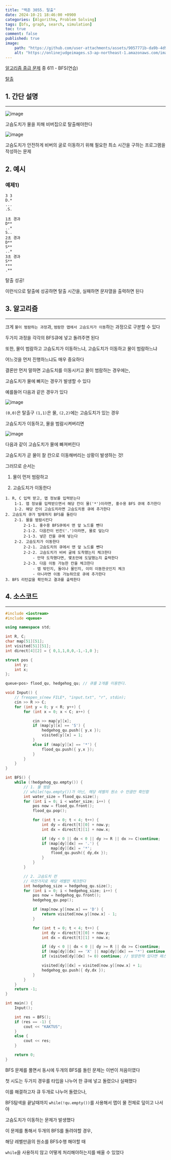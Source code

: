 ```yaml
---
title: "백준 3055. 탈출"
date: 2024-10-21 18:46:00 +0900
categories: [Algorithm, Problem Solving]  
tags: [bfs, graph, search, simulation]    
toc: true
comment: false
published: true
image:
    path: "https://github.com/user-attachments/assets/9057771b-da9b-4d92-8c68-f15ccc6722df"
    alt: "https://onlinejudgeimages.s3-ap-northeast-1.amazonaws.com/images/boj-og.png"
---
```


[알고리즘 중급 문제](https://jinhg0214.github.io/posts/problems2/) 중 611 - BFS(연습)

[탈출](https://www.acmicpc.net/problem/3055)


## 1. 간단 설명
---
![image](https://github.com/user-attachments/assets/25296a6a-357b-424a-a6f7-99d71c800355)

고슴도치가 물을 피해 비버집으로 탈출해야한다 

![image](https://github.com/user-attachments/assets/ecdfac37-3281-4228-a490-5d12c58be638)

고슴도치가 안전하게 비버의 굴로 이동하기 위해 필요한 최소 시간을 구하는 프로그램을 작성하는 문제

## 2. 예시 

### 예제1)
```
3 3
D.*  
...
.S.

1초 경과
D**
..*
S..
2초 경과
D**
S**
..*
3초 경과
S**
***
.**
```
탈출 성공!

이런식으로 탈출에 성공하면 탈출 시간을, 실패하면 문자열을 출력하면 된다

## 3. 알고리즘
---

크게 `물이 범람하는 과정`과, `범람한 맵에서 고슴도치가 이동`하는 과정으로 구분할 수 있다 

두가지 과정을 각각의 BFS큐에 넣고 돌려주면 된다

또한, 물이 범람하고 고슴도치가 이동하느냐, 고슴도치가 이동하고 물이 범람하느냐 

어느것을 먼저 진행하느냐도 매우 중요하다

결론만 먼저 말하면 고슴도치를 이동시키고 물이 범람하는 경우에는,

고슴도치가 물에 빠지는 경우가 발생할 수 있다

예를들어 다음과 같은 경우가 있다

![image](https://github.com/user-attachments/assets/b6131072-c53a-49fb-a33f-0f346e0ffd0c)

`(0,0)`은 탈출구 `(1,1)`은 물, `(2,2)`에는 고슴도치가 있는 경우

고슴도치가 이동하고, 물을 범람시켜버리면 

![image](https://github.com/user-attachments/assets/a26c0ed6-4db2-45be-92fd-f43c1044821a)

다음과 같이 고슴도치가 물에 빠져버린다

고슴도치가 곧 물이 찰 칸으로 이동해버리는 상황이 발생하는 것!

그러므로 순서는 

1. 물이 먼저 범람하고

2. 고슴도치가 이동한다

```
1. R, C 입력 받고, 맵 정보를 입력받는다
	1-1. 맵 정보를 입력받으면서 해당 칸이 물('*')이라면, 홍수용 BFS 큐에 추가한다 
	1-2. 해당 칸이 고슴도치라면 고슴도치용 큐에 추가한다
2. 고슴도치 큐가 빌때까지 BFS를 돌린다
	2-1. 물을 범람시킨다
		2-1-1. 홍수용 BFS큐에서 맨 앞 노드를 뺀다
		2-1-2. 다음칸이 빈칸('.')이라면, 물로 덮는다
		2-1-3. 넣은 칸을 큐에 넣는다
	2-2. 고슴도치가 이동한다
		2-2-1. 고슴도치의 큐에서 맨 앞 노드를 뺀다
		2-2-2. 고슴도치가 비버 굴에 도착했는지 체크한다
			- 만약 도착했다면, 몇초만에 도달했는지 출력한다
		2-2-3. 다음 이동 가능한 칸을 체크한다
			- 맵 밖인지, 돌이나 물인지, 이미 이동한곳인지 체크
			- 아니라면 이동 가능하므로 큐에 추가한다
3. BFS 리턴값을 확인하고 결과를 출력한다
```

## 4. 소스코드
---

```cpp
#include <iostream>
#include <queue>

using namespace std;

int R, C;
char map[51][51];
int visited[51][51];
int direct[4][2] = { 0,1,1,0,0,-1,-1,0 };

struct pos {
	int y;
	int x;
};

queue<pos> flood_qu, hedgehog_qu; // 큐를 2개를 이용한다. 

void Input() {
	// freopen_s(new FILE*, "input.txt", "r", stdin);
	cin >> R >> C;
	for (int y = 0; y < R; y++) {
		for (int x = 0; x < C; x++) {

			cin >> map[y][x];
			if (map[y][x] == 'S') {
				hedgehog_qu.push({ y,x });
				visited[y][x] = 1; 
			}
			else if (map[y][x] == '*') {
				flood_qu.push({ y,x });
			}
		}
	}
}

int BFS() {
	while (!hedgehog_qu.empty()) {
		// 1. 물 범람
		// while(!qu.empty())가 아닌, 해당 레벨의 원소 수 만큼만 확인함 
		int water_size = flood_qu.size();
		for (int i = 0; i < water_size; i++) {
			pos now = flood_qu.front();
			flood_qu.pop();

			for (int t = 0; t < 4; t++) {
				int dy = direct[t][0] + now.y;
				int dx = direct[t][1] + now.x;

				if (dy < 0 || dx < 0 || dy >= R || dx >= C)continue;
				if (map[dy][dx] == '.') {
					map[dy][dx] = '*';
					flood_qu.push({ dy,dx });
				}
			}
		}

		// 2. 고슴도치 런
		// 마찬가지로 해당 레벨만 체크한다
		int hedgehog_size = hedgehog_qu.size();
		for (int i = 0; i < hedgehog_size; i++) {
			pos now = hedgehog_qu.front();
			hedgehog_qu.pop();

			if (map[now.y][now.x] == 'D') {
				return visited[now.y][now.x] - 1;
			}

			for (int t = 0; t < 4; t++) {
				int dy = direct[t][0] + now.y;
				int dx = direct[t][1] + now.x;

				if (dy < 0 || dx < 0 || dy >= R || dx >= C)continue;
				if (map[dy][dx] == 'X' || map[dy][dx] == '*') continue; // 돌이거나 물이거나
				if (visited[dy][dx] != 0) continue; // 방문한적 있다면 패스

				visited[dy][dx] = visited[now.y][now.x] + 1;
				hedgehog_qu.push({ dy,dx });
			}
		}
	}
	return -1;
}

int main() {
	Input();

	int res = BFS();
	if (res == -1) {
		cout << "KAKTUS";
	}
	else {
		cout << res;
	}

	return 0;
}
```

BFS 문제를 풀면서 동시에 두개의 BFS를 돌린 문제는 이번이 처음이였다

첫 시도는 두가지 경우를 타입을 나누어 한 큐에 넣고 돌렸으나 실패했다

이를 해결하고자 큐 두개로 나누어 돌렸으나, 

BFS탐색을 끝날때까지 `while(!qu.empty())`를 사용해서 맵이 물 전체로 덮이고 나서야 

고슴도치가 이동하는 문제가 발생했다

이 문제를 통해서 두개의 BFS를 돌려야할 경우, 

해당 레벨만큼의 원소를 BFS수행 해야할 때 

`while`을 사용하지 않고 어떻게 처리해야하는지를 배울 수 있었다